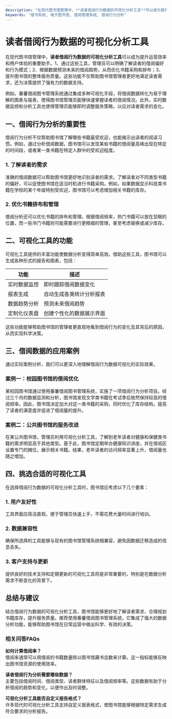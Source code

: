 ```yaml
---
description: "在现代图书馆管理中，**读者借阅行为数据的可视化分析工具**可以成为提升运营效率和用户体验的重要助手。1、通过这些工具，管理员可以明确了解读者的借阅偏好和行为模式；2、根据数据预测未来的借阅趋势，从而优化书籍采购和排布；3、提升图书馆的整体服务质量。这些功能不仅帮助图书馆管理者更好地满足读者需求，还为决策提供了强有力的数据支持。"
keywords: "借书系统, 电子图书馆, 借阅管理系统, 借阅行为分析"
---
```

# 读者借阅行为数据的可视化分析工具

在现代图书馆管理中，**读者借阅行为数据的可视化分析工具**可以成为提升运营效率和用户体验的重要助手。1、通过这些工具，管理员可以明确了解读者的借阅偏好和行为模式；2、根据数据预测未来的借阅趋势，从而优化书籍采购和排布；3、提升图书馆的整体服务质量。这些功能不仅帮助图书馆管理者更好地满足读者需求，还为决策提供了强有力的数据支持。

例如，番薯借阅图书管理系统通过集成多种可视化手段，将借阅数据转化为易于理解的图表与报表，使得图书馆管理员能够快速掌握读者的借阅情况。此外，实时数据监控和分析工具也使得管理员能够即时调整服务策略，以应对读者需求的变化。

## **一、借阅行为分析的重要性**

借阅行为分析不仅帮助图书馆了解哪些书籍最受欢迎，也能揭示出读者的阅读习惯。例如，通过分析借阅数据，图书馆可以发现某些书籍的借阅量高峰出现在特定的时间段，或者某一类书籍在特定人群中的受欢迎程度。

### **1. 了解读者的需求**

准确的借阅数据可以帮助图书馆更好地识别读者的需求。了解读者对不同类型书籍的偏好，可以促使图书馆在适当时机进行书籍采购。例如，如果数据显示科技类书籍在学校的某个年级特别受欢迎，图书馆可以考虑增加相关书籍的库存。

### **2. 优化书籍排布和管理**

借阅分析还可以优化书籍的排布和管理。根据借阅频率，热门书籍可以放在显眼的位置，而一些冷门书籍则可能需要进行更精细的管理，甚至考虑替换或减少库存。

## **二、可视化工具的功能**

可视化工具提供的丰富功能使数据分析变得简单高效。借助这些工具，图书馆可以生成各种形式的报告和图表，包括：

| 功能            | 描述                          |
|----------------|-------------------------------|
| 实时数据监控   | 即时跟踪借阅数据变化          |
| 报表生成       | 自动生成各类统计分析报表      |
| 数据趋势分析   | 预测未来借阅趋势              |
| 定制化仪表盘   | 创建个性化的数据展示界面      |

这些功能能够帮助图书馆的管理者更直观地看到借阅行为的变化及其背后的原因，从而实现科学决策。

## **三、借阅数据的应用案例**

通过实际案例分析，我们可以更深入地理解借阅行为数据可视化的实际效果。

### **案例一：校园图书馆的借阅优化**

某校园图书馆通过使用番薯借阅图书管理系统，实施了一项借阅行为分析项目。经过三个月的数据监测和分析，图书馆发现文学类书籍在考试季后依然保持较高的借阅频率。因此，图书馆决定加大对这一类书籍的采购，同时优化了库存结构，提高了读者的满意度并促进了借阅量的提升。

### **案例二：公共图书馆的服务改进**

在某公共图书馆，管理员利用可视化分析工具，了解到老年读者对健康和保健类书籍的需求明显高于其他类型。基于此，图书馆定期举办健康知识讲座，并在借阅区设置专门的摊位，展示相关书籍。结果，老年读者的访问频率显著上升，借阅量也随之增加。

## **四、挑选合适的可视化工具**

在选择借阅行为数据的可视化分析工具时，图书馆应考虑以下几个要素：

### **1. 用户友好性**

工具界面应简洁直观，便于管理员快速上手，不需花费大量时间进行培训。

### **2. 数据兼容性**

确保所选择的工具能够与现有的图书馆管理系统相兼容，避免因数据迁移造成的信息丢失。

### **3. 客户支持与更新**

提供良好的技术支持和定期更新的可视化工具将是非常重要的，特别是在数据分析需求不断变化的背景下。

## **总结与建议**

结合借阅行为数据的可视化分析工具，图书馆能够更好地了解读者需求，合理规划书籍库存，提升服务质量。推荐使用番薯借阅图书管理系统，它集成了强大的数据分析功能，能够帮助图书馆在日常运营中做出科学、有效的决策。

### 相关问答FAQs

**如何计算借阅率？**  
借阅率通常可以用借阅的书籍数量除以图书馆藏书总数来计算。这一指标能够反映出图书馆资源的使用效率。

**读者借阅行为分析需要哪些数据？**  
主要包括借阅时间、借阅类型、读者群体特征以及借阅频率等。这些数据有助于分析借阅的趋势和变化，以便作出及时调整。

**可视化分析工具能否自定义报告格式？**  
许多现代的可视化分析工具支持自定义报表格式，使图书馆能够根据特定需求生成符合要求的分析报告。
